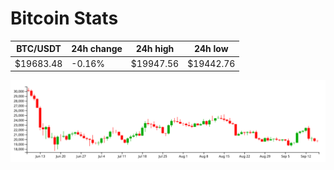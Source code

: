 # Bitcoin Stats

BTC/USDT|24h change|24h high|24h low|
|---|---|---|---|
|$19683.48|-0.16%|$19947.56|$19442.76|

<img src="./chart.svg">
